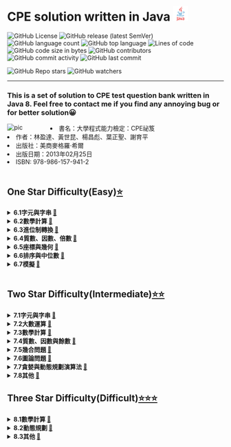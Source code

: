 # CPE solution written in Java <img alt="java" width="35px" src="https://github.com/devicons/devicon/blob/master/icons/java/java-original-wordmark.svg" />

<img alt="GitHub License" src="https://img.shields.io/github/license/hankshyu/CPE-solution-in-Java?color=orange&logo=github"> <img alt="GitHub release (latest SemVer)" src="https://img.shields.io/github/v/release/hankshyu/CPE-solution-in-Java?color=orange&logo=github"> <img alt="GitHub language count" src="https://img.shields.io/github/languages/count/hankshyu/CPE-solution-in-Java"> <img alt="GitHub top language" src="https://img.shields.io/github/languages/top/hankshyu/CPE-solution-in-Java"> <img alt="Lines of code" src="https://img.shields.io/tokei/lines/github/hankshyu/CPE-solution-in-Java"> <img alt="GitHub code size in bytes" src="https://img.shields.io/github/languages/code-size/hankshyu/CPE-solution-in-Java"> <img alt="GitHub contributors" src="https://img.shields.io/github/contributors/hankshyu/CPE-solution-in-Java?logo=git&color=green"> <img alt="GitHub commit activity" src="https://img.shields.io/github/commit-activity/y/hankshyu/CPE-solution-in-Java?logo=git&color=green">  <img alt="GitHub last commit" src="https://img.shields.io/github/last-commit/hankshyu/CPE-solution-in-Java?logo=git&color=green">

<img alt="GitHub Repo stars" src="https://img.shields.io/github/stars/hankshyu/CPE-solution-in-Java?style=social"> <img alt="GitHub watchers" src="https://img.shields.io/github/watchers/hankshyu/CPE-solution-in-Java?style=social">

---
### This is a set of solution to CPE test question bank written in Java 8. Feel free to contact me if you find any annoying bug or for better solution😀<br/>

[<img align="left" alt="pic" width="100px" src="https://cpe.cse.nsysu.edu.tw/doc/CPE_Handbook.jpg" />](https://cpe.cse.nsysu.edu.tw/cpe_book.php)

<li/>書名：大學程式能力檢定：CPE祕笈 
<li/>作者：林盈達、黃世昆、楊昌彪、葉正聖、謝育平 
<li/>出版社：美商麥格羅‧希爾 
<li/>出版日期：2013年02月25日
<li/>ISBN: 978-986-157-941-2

<br/>
<br/>


## One Star Difficulty(Easy)[⭐️][6.0]

<details>
  <summary><strong>6.1字元與字串 <a href=https://github.com/hankshyu/CPE-solution-in-Java/tree/main/Chapter%206-OneStar(Easy)/6.1字元與字串>🔗</a><strong></summary>
 <ul>
  <li/><a href=https://github.com/hankshyu/CPE-solution-in-Java/blob/main/Chapter%206-OneStar(Easy)/6.1字元與字串/6.1.1%20whatsCryptanalysis(UVA10008).java
>whatsCryptanalysis(UVA10008)</a>
  <li/><a href=https://github.com/hankshyu/CPE-solution-in-Java/blob/main/Chapter%206-OneStar(Easy)/6.1字元與字串/6.1.2%20decodeTheMadMan(UVA10222).java
>decodeTheMadMan(UVA10222)</a>
  <li/><a href=https://github.com/hankshyu/CPE-solution-in-Java/blob/main/Chapter%206-OneStar(Easy)/6.1字元與字串/6.1.3%20SummingDigits(UVA11332).java>SummingDigits(UVA11332)</a>
  <li/><a href=https://github.com/hankshyu/CPE-solution-in-Java/blob/main/Chapter%206-OneStar(Easy)/6.1字元與字串/6.1.4%20commonPernutation(UVA10252).java>commonPernutation(UVA10252)</a>
  <li/><a href=https://github.com/hankshyu/CPE-solution-in-Java/blob/main/Chapter%206-OneStar(Easy)/6.1字元與字串/6.1.5%20rotatingSecntence(UVA490).java>rotatingSecntence(UVA490)</a>
  <li/><a href=https://github.com/hankshyu/CPE-solution-in-Java/blob/main/Chapter%206-OneStar(Easy)/6.1字元與字串/6.1.6%20teXQuotes(UVA272).java
>teXQuotes(UVA272)</a>
 </ul>
</details>
<details>
  <summary><strong>6.2數學計算 <a href=https://github.com/hankshyu/CPE-solution-in-Java/tree/main/Chapter%206-OneStar(Easy)/6.2數學計算>🔗</a><strong></summary>  
   
   <ul>
      <li/><a href=https://github.com/hankshyu/CPE-solution-in-Java/blob/main/Chapter%206-OneStar(Easy)/6.2數學計算/6.2.1%20aDoomsDayAlgorithm(UVA12019).java>aDoomsDayAlgorithm(UVA12019)</a>
      <li/><a href=https://github.com/hankshyu/CPE-solution-in-Java/blob/main/Chapter%206-OneStar(Easy)/6.2數學計算/6.2.2jolleyJumpers(UVA10038).java>jolleyJumpers(UVA10038)</a>
      <li/><a href=https://github.com/hankshyu/CPE-solution-in-Java/blob/main/Chapter%206-OneStar(Easy)/6.2數學計算/6.2.3%20whatIsTheProbability!!(UVA100560).java>whatIsTheProbability!!(UVA100560)</a>
      <li/><a href=https://github.com/hankshyu/CPE-solution-in-Java/blob/main/Chapter%206-OneStar(Easy)/6.2數學計算/6.2.4%20theHotelWithInfiniteRooms(UVA10170).java>theHotelWithInfiniteRooms(UVA10170)</a>
      <li/><a href=https://github.com/hankshyu/CPE-solution-in-Java/blob/main/Chapter%206-OneStar(Easy)/6.2數學計算/6.2.5%20498'%20(UVA10268)%20.java>498' (UVA10268)</a>
      <li/><a href=https://github.com/hankshyu/CPE-solution-in-Java/blob/main/Chapter%206-OneStar(Easy)/6.2數學計算/6.2.6%20OddSum(UVA10783).java
>OddSum(UVA10783)</a>
      <li/><a href=https://github.com/hankshyu/CPE-solution-in-Java/blob/main/Chapter%206-OneStar(Easy)/6.2數學計算/6.2.7%20beatTheSpread(UVA10812).java>beatTheSpread(UVA10812)</a>
      <li/><a href=https://github.com/hankshyu/CPE-solution-in-Java/blob/main/Chapter%206-OneStar(Easy)/6.2數學計算/6.2.8%20symmetricMatrix(UVA11349).java>symmetricMatrix(UVA11349)</a>
      <li/><a href=https://github.com/hankshyu/CPE-solution-in-Java/blob/main/Chapter%206-OneStar(Easy)/6.2數學計算/6.2.9%20squareNumbers(UVA11461).java
>squareNumbers(UVA11461)</a>
      <li/><a href=https://github.com/hankshyu/CPE-solution-in-Java/blob/main/Chapter%206-OneStar(Easy)/6.2數學計算/6.2.10%20b2Sequence(UVA11063).java>b2Sequence(UVA11063)</a>
      <li/><a href=https://github.com/hankshyu/CPE-solution-in-Java/blob/main/Chapter%206-OneStar(Easy)/6.2數學計算/6.2.11%20backToHighSchoolPhysics(UVA10071).java>backToHighSchoolPhysics(UVA10071)</a>
    </ul>
</details>
<details>
  <summary><strong>6.3進位制轉換 <a href=https://github.com/hankshyu/CPE-solution-in-Java/tree/main/Chapter%206-OneStar(Easy)/6.3進位制轉換>🔗</a><strong></summary>
  
 <ul>
  <li/><a href=https://github.com/hankshyu/CPE-solution-in-Java/blob/main/Chapter%206-OneStar(Easy)/6.3進位制轉換/6.3.1%20AnEasyProblem(UVA10093).java>AnEasyProblem(UVA10093)</a>
  <li/><a href=https://github.com/hankshyu/CPE-solution-in-Java/blob/main/Chapter%206-OneStar(Easy)/6.3進位制轉換/6.3.2%20fibonaccimalBase(UVA948).java>fibonaccimalBase(UVA948)</a>
  <li/><a href=https://github.com/hankshyu/CPE-solution-in-Java/blob/main/Chapter%206-OneStar(Easy)/6.3進位制轉換/6.3.3%20funnyEncryptionMethod(UVA10019).java>funnyEncryptionMethod(UVA10019)</a>
  <li/><a href=https://github.com/hankshyu/CPE-solution-in-Java/blob/main/Chapter%206-OneStar(Easy)/6.3進位制轉換/6.3.4%20parity(UVA10931).java
>parity(UVA10931)</a>
  <li/><a href=https://github.com/hankshyu/CPE-solution-in-Java/blob/main/Chapter%206-OneStar(Easy)/6.3進位制轉換/6.3.5%20cheapestBase(UVA11005).java
>cheapestBase(UVA11005)</a>
 </ul>
</details>
<details>
  <summary><strong>6.4質數、因數、倍數 <a href=https://github.com/hankshyu/CPE-solution-in-Java/tree/main/Chapter%206-OneStar(Easy)/6.4質數、因數、倍數>🔗</a><strong></summary>
  
 <ul>
  <li/><a href=https://github.com/hankshyu/CPE-solution-in-Java/blob/main/Chapter%206-OneStar(Easy)/6.4質數、因數、倍數/6.4.1%20hartles(UVA10050).java
>hartles(UVA10050)</a>
  <li/><a href=https://github.com/hankshyu/CPE-solution-in-Java/blob/main/Chapter%206-OneStar(Easy)/6.4質數、因數、倍數/6.4.2%20allYouNeedIsLove(UVA10193).java
>allYouNeedIsLove(UVA10193)</a>
  <li/><a href=https://github.com/hankshyu/CPE-solution-in-Java/blob/main/Chapter%206-OneStar(Easy)/6.4質數、因數、倍數/6.4.3%20divideButNotConquer(UVA10235).java
>divideButNotConquer(UVA10235)</a>
  <li/><a href=https://github.com/hankshyu/CPE-solution-in-Java/blob/main/Chapter%206-OneStar(Easy)/6.4質數、因數、倍數/6.4.4%20SimplyErimp(UVA10235).java
>SimplyErimp(UVA10235)</a>
  <li/><a href=https://github.com/hankshyu/CPE-solution-in-Java/blob/main/Chapter%206-OneStar(Easy)/6.4質數、因數、倍數/6.4.5%202the9s(UVA10922).java>2the9s(UVA10922)</a>
  <li/><a href=https://github.com/hankshyu/CPE-solution-in-Java/blob/main/Chapter%206-OneStar(Easy)/6.4質數、因數、倍數/6.4.6%20gcd(UVA114717).java
>gcd(UVA114717)</a>
 </ul>
</details>
<details>
  <summary><strong>6.5座標與幾何 <a href=https://github.com/hankshyu/CPE-solution-in-Java/tree/main/Chapter%206-OneStar(Easy)/6.5座標與幾何>🔗</a><strong></summary>
  <ul>
  <li/><a href=https://github.com/hankshyu/CPE-solution-in-Java/blob/main/Chapter%206-OneStar(Easy)/6.5座標與幾何/6.5.1%20largestSquare(UVA10908).java>largestSquare(UVA10908)</a>
  <li/><a href=https://github.com/hankshyu/CPE-solution-in-Java/blob/main/Chapter%206-OneStar(Easy)/6.5座標與幾何/6.5.2%20satellites(UVA10221).java
>satellites(UVA10221)</a>
  <li/><a href=[https://github.com/hankshyu/CPE-solution-in-Java/blob/main/Chapter%206-OneStar(Easy)/6.5座標與幾何/6.5.3%20canYouSolveIt%3F(UVA10642).java>canYouSolveIt?(UVA10642)</a>
  <li/><a href=https://github.com/hankshyu/CPE-solution-in-Java/blob/main/Chapter%206-OneStar(Easy)/6.5座標與幾何/6.5.4%20fourthPoint!!(UVA10242).java
>fourthPoint!!(UVA10242)</a>
  </ul>
</details>
<details>
  <summary><strong>6.6排序與中位數 <a href=https://github.com/hankshyu/CPE-solution-in-Java/tree/main/Chapter%206-OneStar(Easy)/6.6排序與中位數>🔗</a><strong></summary>
  
  <ul>
  <li/><a href=https://github.com/hankshyu/CPE-solution-in-Java/blob/main/Chapter%206-OneStar(Easy)/6.6排序與中位數/6.6.1%20aMidSummerNightsDream(UVA10057).java>aMidSummerNightsDream(UVA10057)</a>
  <li/><a href=https://github.com/hankshyu/CPE-solution-in-Java/blob/main/Chapter%206-OneStar(Easy)/6.6排序與中位數/6.6.2%20tellMeTheFrequencies(UVA10062).java>tellMeTheFrequencies(UVA10062)</a>
  <li/><a href=https://github.com/hankshyu/CPE-solution-in-Java/blob/main/Chapter%206-OneStar(Easy)/6.6排序與中位數/6.6.3%20trainSwapping(UVA299).java
>trainSwapping(UVA299)</a>
  <li/><a href=https://github.com/hankshyu/CPE-solution-in-Java/blob/main/Chapter%206-OneStar(Easy)/6.6排序與中位數/6.6.4%20HardwoodSpecies(UVA10226).java>hardwoodSpecies(UVA10226)</a>
  </ul>
</details>
<details>
  <summary><strong>6.7模擬 <a href=https://github.com/hankshyu/CPE-solution-in-Java/tree/main/Chapter%206-OneStar(Easy)/6.7模擬>🔗</a><strong></summary>
  
 <ul>
  <li/><a href=https://github.com/hankshyu/CPE-solution-in-Java/blob/main/Chapter%206-OneStar(Easy)/6.7模擬/6.7.1%20minesweeper(UVA10189).java>minesweeper(UVA10189)</a>
  <li/><a href=https://github.com/hankshyu/CPE-solution-in-Java/blob/main/Chapter%206-OneStar(Easy)/6.7模擬/6.7.2%20dieGame(UVA10409).java
>dieGame(UVA10409)</a>
  <li/><a href=https://github.com/hankshyu/CPE-solution-in-Java/blob/main/Chapter%206-OneStar(Easy)/6.7模擬/6.7.3%20ebAltoSaxophonePlayer(UVA10415).java>ebAltoSaxophonePlayer(UVA10415)</a>
  <li/><a href=https://github.com/hankshyu/CPE-solution-in-Java/blob/main/Chapter%206-OneStar(Easy)/6.7模擬/6.7.4%20mutantFlatWorldWarrior(UVA118).java>mutantFlatWorldWarrior(UVA118)</a>
  <li/><a href=https://github.com/hankshyu/CPE-solution-in-Java/blob/main/Chapter%206-OneStar(Easy)/6.7模擬/6.7.5%20Cola(UVA11150).java
>Cola(UVA11150)</a>
  </ul>
</details>

[6.0]:https://github.com/hankshyu/CPE-solution-in-Java/tree/main/Chapter%206-OneStar(Easy)
[6.1]:https://github.com/hankshyu/CPE-solution-in-Java/tree/main/Chapter%206-OneStar(Easy)/6.1字元與字串
[6.2]:https://github.com/hankshyu/CPE-solution-in-Java/tree/main/Chapter%206-OneStar(Easy)/6.2數學計算
[6.3]:https://github.com/hankshyu/CPE-solution-in-Java/tree/main/Chapter%206-OneStar(Easy)/6.3進位制轉換
[6.4]:https://github.com/hankshyu/CPE-solution-in-Java/tree/main/Chapter%206-OneStar(Easy)/6.4質數、因數、倍數
[6.5]:https://github.com/hankshyu/CPE-solution-in-Java/tree/main/Chapter%206-OneStar(Easy)/6.5座標與幾何
[6.6]:https://github.com/hankshyu/CPE-solution-in-Java/tree/main/Chapter%206-OneStar(Easy)/6.6排序與中位數
[6.7]:https://github.com/hankshyu/CPE-solution-in-Java/tree/main/Chapter%206-OneStar(Easy)/6.7模擬

[6.1.1]:https://github.com/hankshyu/CPE-solution-in-Java/blob/main/Chapter%206-OneStar(Easy)/6.1字元與字串/6.1.1%20whatsCryptanalysis(UVA10008).java
[6.1.2]:https://github.com/hankshyu/CPE-solution-in-Java/blob/main/Chapter%206-OneStar(Easy)/6.1字元與字串/6.1.2%20decodeTheMadMan(UVA10222).java
[6.1.3]:https://github.com/hankshyu/CPE-solution-in-Java/blob/main/Chapter%206-OneStar(Easy)/6.1字元與字串/6.1.3%20SummingDigits(UVA11332).java
[6.1.4]:https://github.com/hankshyu/CPE-solution-in-Java/blob/main/Chapter%206-OneStar(Easy)/6.1字元與字串/6.1.4%20commonPernutation(UVA10252).java
[6.1.5]:https://github.com/hankshyu/CPE-solution-in-Java/blob/main/Chapter%206-OneStar(Easy)/6.1字元與字串/6.1.5%20rotatingSecntence(UVA490).java
[6.1.6]:https://github.com/hankshyu/CPE-solution-in-Java/blob/main/Chapter%206-OneStar(Easy)/6.1字元與字串/6.1.6%20teXQuotes(UVA272).java

[6.2.1]:https://github.com/hankshyu/CPE-solution-in-Java/blob/main/Chapter%206-OneStar(Easy)/6.2數學計算/6.2.1%20aDoomsDayAlgorithm(UVA12019).java
[6.2.2]:https://github.com/hankshyu/CPE-solution-in-Java/blob/main/Chapter%206-OneStar(Easy)/6.2數學計算/6.2.2jolleyJumpers(UVA10038).java
[6.2.3]:https://github.com/hankshyu/CPE-solution-in-Java/blob/main/Chapter%206-OneStar(Easy)/6.2數學計算/6.2.3%20whatIsTheProbability!!(UVA100560).java
[6.2.4]:https://github.com/hankshyu/CPE-solution-in-Java/blob/main/Chapter%206-OneStar(Easy)/6.2數學計算/6.2.4%20theHotelWithInfiniteRooms(UVA10170).java
[6.2.5]:https://github.com/hankshyu/CPE-solution-in-Java/blob/main/Chapter%206-OneStar(Easy)/6.2數學計算/6.2.5%20498'%20(UVA10268)%20.java
[6.2.6]:https://github.com/hankshyu/CPE-solution-in-Java/blob/main/Chapter%206-OneStar(Easy)/6.2數學計算/6.2.6%20OddSum(UVA10783).java
[6.2.7]:https://github.com/hankshyu/CPE-solution-in-Java/blob/main/Chapter%206-OneStar(Easy)/6.2數學計算/6.2.7%20beatTheSpread(UVA10812).java
[6.2.8]:https://github.com/hankshyu/CPE-solution-in-Java/blob/main/Chapter%206-OneStar(Easy)/6.2數學計算/6.2.8%20symmetricMatrix(UVA11349).java
[6.2.9]:https://github.com/hankshyu/CPE-solution-in-Java/blob/main/Chapter%206-OneStar(Easy)/6.2數學計算/6.2.9%20squareNumbers(UVA11461).java
[6.2.10]:https://github.com/hankshyu/CPE-solution-in-Java/blob/main/Chapter%206-OneStar(Easy)/6.2數學計算/6.2.10%20b2Sequence(UVA11063).java
[6.2.11]:https://github.com/hankshyu/CPE-solution-in-Java/blob/main/Chapter%206-OneStar(Easy)/6.2數學計算/6.2.11%20backToHighSchoolPhysics(UVA10071).java

[6.3.1]:https://github.com/hankshyu/CPE-solution-in-Java/blob/main/Chapter%206-OneStar(Easy)/6.3進位制轉換/6.3.1%20AnEasyProblem(UVA10093).java
[6.3.2]:https://github.com/hankshyu/CPE-solution-in-Java/blob/main/Chapter%206-OneStar(Easy)/6.3進位制轉換/6.3.2%20fibonaccimalBase(UVA948).java
[6.3.3]:https://github.com/hankshyu/CPE-solution-in-Java/blob/main/Chapter%206-OneStar(Easy)/6.3進位制轉換/6.3.3%20funnyEncryptionMethod(UVA10019).java
[6.3.4]:https://github.com/hankshyu/CPE-solution-in-Java/blob/main/Chapter%206-OneStar(Easy)/6.3進位制轉換/6.3.4%20parity(UVA10931).java
[6.3.5]:https://github.com/hankshyu/CPE-solution-in-Java/blob/main/Chapter%206-OneStar(Easy)/6.3進位制轉換/6.3.5%20cheapestBase(UVA11005).java

[6.4.1]:https://github.com/hankshyu/CPE-solution-in-Java/blob/main/Chapter%206-OneStar(Easy)/6.4質數、因數、倍數/6.4.1%20hartles(UVA10050).java
[6.4.2]:https://github.com/hankshyu/CPE-solution-in-Java/blob/main/Chapter%206-OneStar(Easy)/6.4質數、因數、倍數/6.4.2%20allYouNeedIsLove(UVA10193).java
[6.4.3]:https://github.com/hankshyu/CPE-solution-in-Java/blob/main/Chapter%206-OneStar(Easy)/6.4質數、因數、倍數/6.4.3%20divideButNotConquer(UVA10235).java
[6.4.4]:https://github.com/hankshyu/CPE-solution-in-Java/blob/main/Chapter%206-OneStar(Easy)/6.4質數、因數、倍數/6.4.4%20SimplyErimp(UVA10235).java
[6.4.5]:https://github.com/hankshyu/CPE-solution-in-Java/blob/main/Chapter%206-OneStar(Easy)/6.4質數、因數、倍數/6.4.5%202the9s(UVA10922).java
[6.4.6]:https://github.com/hankshyu/CPE-solution-in-Java/blob/main/Chapter%206-OneStar(Easy)/6.4質數、因數、倍數/6.4.6%20gcd(UVA114717).java

[6.5.1]:https://github.com/hankshyu/CPE-solution-in-Java/blob/main/Chapter%206-OneStar(Easy)/6.5座標與幾何/6.5.1%20largestSquare(UVA10908).java
[6.5.2]:https://github.com/hankshyu/CPE-solution-in-Java/blob/main/Chapter%206-OneStar(Easy)/6.5座標與幾何/6.5.2%20satellites(UVA10221).java
[6.5.3]:https://github.com/hankshyu/CPE-solution-in-Java/blob/main/Chapter%206-OneStar(Easy)/6.5座標與幾何/6.5.3%20canYouSolveIt%3F(UVA10642).java
[6.5.4]:https://github.com/hankshyu/CPE-solution-in-Java/blob/main/Chapter%206-OneStar(Easy)/6.5座標與幾何/6.5.4%20fourthPoint!!(UVA10242).java

[6.6.1]:https://github.com/hankshyu/CPE-solution-in-Java/blob/main/Chapter%206-OneStar(Easy)/6.6排序與中位數/6.6.1%20aMidSummerNightsDream(UVA10057).java
[6.6.2]:https://github.com/hankshyu/CPE-solution-in-Java/blob/main/Chapter%206-OneStar(Easy)/6.6排序與中位數/6.6.2%20tellMeTheFrequencies(UVA10062).java
[6.6.3]:https://github.com/hankshyu/CPE-solution-in-Java/blob/main/Chapter%206-OneStar(Easy)/6.6排序與中位數/6.6.3%20trainSwapping(UVA299).java
[6.6.4]:https://github.com/hankshyu/CPE-solution-in-Java/blob/main/Chapter%206-OneStar(Easy)/6.6排序與中位數/6.6.4%20HardwoodSpecies(UVA10226).java

[6.7.1]:https://github.com/hankshyu/CPE-solution-in-Java/blob/main/Chapter%206-OneStar(Easy)/6.7模擬/6.7.1%20minesweeper(UVA10189).java
[6.7.2]:https://github.com/hankshyu/CPE-solution-in-Java/blob/main/Chapter%206-OneStar(Easy)/6.7模擬/6.7.2%20dieGame(UVA10409).java
[6.7.3]:https://github.com/hankshyu/CPE-solution-in-Java/blob/main/Chapter%206-OneStar(Easy)/6.7模擬/6.7.3%20ebAltoSaxophonePlayer(UVA10415).java
[6.7.4]:https://github.com/hankshyu/CPE-solution-in-Java/blob/main/Chapter%206-OneStar(Easy)/6.7模擬/6.7.4%20mutantFlatWorldWarrior(UVA118).java
[6.7.5]:https://github.com/hankshyu/CPE-solution-in-Java/blob/main/Chapter%206-OneStar(Easy)/6.7模擬/6.7.5%20Cola(UVA11150).java

<br/>

## Two Star Difficulty(Intermediate)[⭐️⭐️][7.0]
<details>
  <summary><strong>7.1字元與字串 <a href=https://github.com/hankshyu/CPE-solution-in-Java/tree/main/Chapter%207-TwoStar(Intermediate)/7.1字元與字串>🔗</a><strong></summary>
  
  <ul>
  <li/><a href=https://github.com/hankshyu/CPE-solution-in-Java/blob/main/Chapter%207-TwoStar(Intermediate)/7.1字元與字串/7.1.1%20powerString(UVA10295).java> powerString(UVA10295)</a>
  <li/><a href=https://github.com/hankshyu/CPE-solution-in-Java/blob/main/Chapter%207-TwoStar(Intermediate)/7.1字元與字串/7.1.2%20allInAll(UVA10340).java>allInAll(UVA10340)</a>
  <li/><a href=https://github.com/hankshyu/CPE-solution-in-Java/blob/main/Chapter%207-TwoStar(Intermediate)/7.1字元與字串/7.1.4%20hayPoints(UVA10295).java>hayPoints(UVA10295)</a>
  <li/><a href=https://github.com/hankshyu/CPE-solution-in-Java/blob/main/Chapter%207-TwoStar(Intermediate)/7.1字元與字串/7.1.5%20automatedJudgeScript(UVA10188).java>automatedJudgeScript(UVA10188)</a>
  </ul>
</details>
<details>
  <summary><strong>7.2大數運算 <a href=https://github.com/hankshyu/CPE-solution-in-Java/tree/main/Chapter%207-TwoStar(Intermediate)/7.2大數運算
>🔗</a><strong></summary>
  
  <ul>
  <li/><a href=https://github.com/hankshyu/CPE-solution-in-Java/blob/main/Chapter%207-TwoStar(Intermediate)/7.2大數運算/7.2.1%20superLongSum(UVA10013).java>superLongSum(UVA10013)</a>
  <li/><a href=https://github.com/hankshyu/CPE-solution-in-Java/blob/main/Chapter%207-TwoStar(Intermediate)/7.2大數運算/7.2.2%20product(UVA10106).java
>product(UVA10106)</a>
  <li/><a href=https://github.com/hankshyu/CPE-solution-in-Java/blob/main/Chapter%207-TwoStar(Intermediate)/7.2大數運算/7.2.3%20iLoveBigNumbers(UVA10220).java>iLoveBigNumbers(UVA10220)</a>
  <li/><a href=https://github.com/hankshyu/CPE-solution-in-Java/blob/main/Chapter%207-TwoStar(Intermediate)/7.2大數運算/7.2.4%20fibonacciFreeze(UVA495).java>fibonacciFreeze(UVA495)</a>
  <li/><a href=https://github.com/hankshyu/CPE-solution-in-Java/blob/main/Chapter%207-TwoStar(Intermediate)/7.2大數運算/7.2.5%20krakovia(UVA10925).java
>krakovia(UVA10925)</a>
  <li/><a href=https://github.com/hankshyu/CPE-solution-in-Java/blob/main/Chapter%207-TwoStar(Intermediate)/7.2大數運算/7.2.6%20oceanDeepMakeitShallow!!(UVA10076).java
>oceanDeepMakeitShallow!!(UVA10076)</a>
  </ul>
</details>
<details>
  <summary><strong>7.3數學計算 <a href=https://github.com/hankshyu/CPE-solution-in-Java/tree/main/Chapter%207-TwoStar(Intermediate)/7.3數學計算>🔗</a><strong></summary>
  
  <ul>
  <li/><a href=https://github.com/hankshyu/CPE-solution-in-Java/blob/main/Chapter%207-TwoStar(Intermediate)/7.3數學計算/7.3.1%20quirksomeSquare(UVA256).java
>quirksomeSquare(UVA256)</a>
  <li/><a href=https://github.com/hankshyu/CPE-solution-in-Java/blob/main/Chapter%207-TwoStar(Intermediate)/7.3數學計算/7.3.2%20necklace(UVA11001).java>necklace(UVA11001)</a>
  <li/><a href=https://github.com/hankshyu/CPE-solution-in-Java/blob/main/Chapter%207-TwoStar(Intermediate)/7.3數學計算/7.3.3%20theLargest:SmallestBox(UVA10215).java>theLargest/SmallestBox(UVA10215)</a>
  <li/><a href=https://github.com/hankshyu/CPE-solution-in-Java/blob/main/Chapter%207-TwoStar(Intermediate)/7.3數學計算/7.3.4%20theTrip(UVA10137).java>theTrip(UVA10137)</a>
  </ul>
</details>
<details>
  <summary><strong>7.4質數、因數與餘數 <a href=https://github.com/hankshyu/CPE-solution-in-Java/tree/main/Chapter%207-TwoStar(Intermediate)/7.4質數、因數與餘數>🔗</a><strong></summary>
  
  <ul>
  <li/><a href=https://github.com/hankshyu/CPE-solution-in-Java/blob/main/Chapter%207-TwoStar(Intermediate)/7.4質數、因數與餘數/7.4.1%20ones(UVA10127).java
>ones(UVA10127)</a>
  <li/><a href=https://github.com/hankshyu/CPE-solution-in-Java/blob/main/Chapter%207-TwoStar(Intermediate)/7.4質數、因數與餘數/7.4.2%20deadFraction(UVA10555).java>deadFraction(UVA10555)</a>
  <li/><a href=https://github.com/hankshyu/CPE-solution-in-Java/blob/main/Chapter%207-TwoStar(Intermediate)/7.4質數、因數與餘數/7.4.3%20simpleDivision(UVA10407).java>simpleDivision(UVA10407)</a>
  <li/><a href=https://github.com/hankshyu/CPE-solution-in-Java/blob/main/Chapter%207-TwoStar(Intermediate)/7.4質數、因數與餘數/7.4.5%20ProblemA-primeDistance(UVA10140).java>ProblemA-primeDistance(UVA10140)</a>
  <li/><a href=https://github.com/hankshyu/CPE-solution-in-Java/blob/main/Chapter%207-TwoStar(Intermediate)/7.4質數、因數與餘數/7.4.6%20primetime(UVA10200).java>primetime(UVA10200)</a>
  <li/><a href=https://github.com/hankshyu/CPE-solution-in-Java/blob/main/Chapter%207-TwoStar(Intermediate)/7.4質數、因數與餘數/7.4.7%20smithNumber(UVA10042).java>smithNumber(UVA10042)</a>
  <li/><a href=https://github.com/hankshyu/CPE-solution-in-Java/blob/main/Chapter%207-TwoStar(Intermediate)/7.4質數、因數與餘數/7.4.8%20productofdigits(UVA993).java>productofdigits(UVA993)</a>
  </ul>
 this is hidden!
</details>
<details>
  <summary><strong>7.5幾合問題 <a href=https://github.com/hankshyu/CPE-solution-in-Java/tree/main/Chapter%207-TwoStar(Intermediate)/7.5幾合問題>🔗</a><strong></summary>
  
  <ul>
  <li/><a href=https://github.com/hankshyu/CPE-solution-in-Java/blob/main/Chapter%207-TwoStar(Intermediate)/7.5幾合問題/7.5.1%20birthdayCake(UVA10167).java
>birthdayCake(UVA10167)</a>
  <li/><a href=https://github.com/hankshyu/CPE-solution-in-Java/blob/main/Chapter%207-TwoStar(Intermediate)/7.5幾合問題/7.5.2%20isThisIntegration(UVA10209).java>isThisIntegration(UVA10209)</a>
  </ul>
</details>
<details>
  <summary><strong>7.6圖論問題 <a href=https://github.com/hankshyu/CPE-solution-in-Java/tree/main/Chapter%207-TwoStar(Intermediate)/7.6圖論問題>🔗</a><strong></summary>
  
  <ul>
  <li/><a href=https://github.com/hankshyu/CPE-solution-in-Java/blob/main/Chapter%207-TwoStar(Intermediate)/7.6圖論問題/7.6.1%20oilDepositsOriginal(UVA572).java
>oilDepositsOriginal(UVA572)</a>
  <li/><a href=https://github.com/hankshyu/CPE-solution-in-Java/blob/main/Chapter%207-TwoStar(Intermediate)/7.6圖論問題/7.6.2%20allRoadsLeadWhere(UVA10009).java
>allRoadsLeadWhere(UVA10009)</a>
  <li/><a href=https://github.com/hankshyu/CPE-solution-in-Java/blob/main/Chapter%207-TwoStar(Intermediate)/7.6圖論問題/7.6.3bicoloringOriginal(UVA10004).java>bicoloringOriginal(UVA10004)</a>
  </ul>
</details>
<details>
  <summary><strong>7.7貪婪與動態規劃演算法 <a href=https://github.com/hankshyu/CPE-solution-in-Java/tree/main/Chapter%207-TwoStar(Intermediate)/7.7貪婪與動態規劃演算法>🔗</a><strong></summary>
  
  <ul>
  <li/><a href=https://github.com/hankshyu/CPE-solution-in-Java/blob/main/Chapter%207-TwoStar(Intermediate)/7.7貪婪與動態規劃演算法/7.7.1%20minimalCoverage(UvA10020).java
>7.7.1 minimalCoverage(UvA10020)</a>
  <li/><a href=https://github.com/hankshyu/CPE-solution-in-Java/blob/main/Chapter%207-TwoStar(Intermediate)/7.7貪婪與動態規劃演算法/7.7.2%20ants(UVA10714).java
>7.7.2 ants(UVA10714)</a>
  <li/><a href=https://github.com/hankshyu/CPE-solution-in-Java/blob/main/Chapter%207-TwoStar(Intermediate)/7.7貪婪與動態規劃演算法/7.7.3%20brickWallPattern(UVA900).java>7.7.3 brickWallPattern(UVA900)</a>
  </ul>
</details>
<details>
  <summary><strong>7.8其他 <a href=https://github.com/hankshyu/CPE-solution-in-Java/tree/main/Chapter%207-TwoStar(Intermediate)/7.8其他>🔗</a><strong></summary>
  
  <ul>
  <li/><a href=https://github.com/hankshyu/CPE-solution-in-Java/blob/main/Chapter%207-TwoStar(Intermediate)/7.8其他/7.8.1%20conformity(UVA11286).java>7.8.1 conformity(UVA11286)</a>
  <li/><a href=https://github.com/hankshyu/CPE-solution-in-Java/blob/main/Chapter%207-TwoStar(Intermediate)/7.8其他/7.8.2%20Problem%20E%20simpleAddtion(UVA10994).java>7.8.2 Problem E simpleAddtion(UVA10994)</a>
  <li/><a href=https://github.com/hankshyu/CPE-solution-in-Java/blob/main/Chapter%207-TwoStar(Intermediate)/7.8其他/7.8.3%20powerCrisis(UVA151).java
>7.8.3 powerCrisis(UVA151)</a>
  </ul>
</details>

[7.0]:https://github.com/hankshyu/CPE-solution-in-Java/tree/main/Chapter%207-TwoStar(Intermediate)
[7.1]:https://github.com/hankshyu/CPE-solution-in-Java/tree/main/Chapter%207-TwoStar(Intermediate)/7.1字元與字串
[7.2]:https://github.com/hankshyu/CPE-solution-in-Java/tree/main/Chapter%207-TwoStar(Intermediate)/7.2大數運算
[7.3]:https://github.com/hankshyu/CPE-solution-in-Java/tree/main/Chapter%207-TwoStar(Intermediate)/7.3數學計算
[7.4]:https://github.com/hankshyu/CPE-solution-in-Java/tree/main/Chapter%207-TwoStar(Intermediate)/7.4質數、因數與餘數
[7.5]:https://github.com/hankshyu/CPE-solution-in-Java/tree/main/Chapter%207-TwoStar(Intermediate)/7.5幾合問題
[7.6]:https://github.com/hankshyu/CPE-solution-in-Java/tree/main/Chapter%207-TwoStar(Intermediate)/7.6圖論問題
[7.7]:https://github.com/hankshyu/CPE-solution-in-Java/tree/main/Chapter%207-TwoStar(Intermediate)/7.7貪婪與動態規劃演算法
[7.8]:https://github.com/hankshyu/CPE-solution-in-Java/tree/main/Chapter%207-TwoStar(Intermediate)/7.8其他

[7.1.1]:https://github.com/hankshyu/CPE-solution-in-Java/blob/main/Chapter%207-TwoStar(Intermediate)/7.1字元與字串/7.1.1%20powerString(UVA10295).java
[7.1.2]:https://github.com/hankshyu/CPE-solution-in-Java/blob/main/Chapter%207-TwoStar(Intermediate)/7.1字元與字串/7.1.2%20allInAll(UVA10340).java
[7.1.3]:
[7.1.4]:https://github.com/hankshyu/CPE-solution-in-Java/blob/main/Chapter%207-TwoStar(Intermediate)/7.1字元與字串/7.1.4%20hayPoints(UVA10295).java
[7.1.5]:https://github.com/hankshyu/CPE-solution-in-Java/blob/main/Chapter%207-TwoStar(Intermediate)/7.1字元與字串/7.1.5%20automatedJudgeScript(UVA10188).java

[7.2.1]:https://github.com/hankshyu/CPE-solution-in-Java/blob/main/Chapter%207-TwoStar(Intermediate)/7.2大數運算/7.2.1%20superLongSum(UVA10013).java
[7.2.2]:https://github.com/hankshyu/CPE-solution-in-Java/blob/main/Chapter%207-TwoStar(Intermediate)/7.2大數運算/7.2.2%20product(UVA10106).java
[7.2.3]:https://github.com/hankshyu/CPE-solution-in-Java/blob/main/Chapter%207-TwoStar(Intermediate)/7.2大數運算/7.2.3%20iLoveBigNumbers(UVA10220).java
[7.2.4]:https://github.com/hankshyu/CPE-solution-in-Java/blob/main/Chapter%207-TwoStar(Intermediate)/7.2大數運算/7.2.4%20fibonacciFreeze(UVA495).java
[7.2.5]:https://github.com/hankshyu/CPE-solution-in-Java/blob/main/Chapter%207-TwoStar(Intermediate)/7.2大數運算/7.2.5%20krakovia(UVA10925).java
[7.2.6]:https://github.com/hankshyu/CPE-solution-in-Java/blob/main/Chapter%207-TwoStar(Intermediate)/7.2大數運算/7.2.6%20oceanDeepMakeitShallow!!(UVA10076).java

[7.3.1]:https://github.com/hankshyu/CPE-solution-in-Java/blob/main/Chapter%207-TwoStar(Intermediate)/7.3數學計算/7.3.1%20quirksomeSquare(UVA256).java
[7.3.2]:https://github.com/hankshyu/CPE-solution-in-Java/blob/main/Chapter%207-TwoStar(Intermediate)/7.3數學計算/7.3.2%20necklace(UVA11001).java
[7.3.3]:https://github.com/hankshyu/CPE-solution-in-Java/blob/main/Chapter%207-TwoStar(Intermediate)/7.3數學計算/7.3.3%20theLargest:SmallestBox(UVA10215).java
[7.3.4]:https://github.com/hankshyu/CPE-solution-in-Java/blob/main/Chapter%207-TwoStar(Intermediate)/7.3數學計算/7.3.4%20theTrip(UVA10137).java

[7.4.1]:https://github.com/hankshyu/CPE-solution-in-Java/blob/main/Chapter%207-TwoStar(Intermediate)/7.4質數、因數與餘數/7.4.1%20ones(UVA10127).java
[7.4.2]:https://github.com/hankshyu/CPE-solution-in-Java/blob/main/Chapter%207-TwoStar(Intermediate)/7.4質數、因數與餘數/7.4.2%20deadFraction(UVA10555).java
[7.4.3]:https://github.com/hankshyu/CPE-solution-in-Java/blob/main/Chapter%207-TwoStar(Intermediate)/7.4質數、因數與餘數/7.4.3%20simpleDivision(UVA10407).java
[7.4.4]:
[7.4.5]:https://github.com/hankshyu/CPE-solution-in-Java/blob/main/Chapter%207-TwoStar(Intermediate)/7.4質數、因數與餘數/7.4.5%20ProblemA-primeDistance(UVA10140).java
[7.4.6]:https://github.com/hankshyu/CPE-solution-in-Java/blob/main/Chapter%207-TwoStar(Intermediate)/7.4質數、因數與餘數/7.4.6%20primetime(UVA10200).java
[7.4.7]:https://github.com/hankshyu/CPE-solution-in-Java/blob/main/Chapter%207-TwoStar(Intermediate)/7.4質數、因數與餘數/7.4.7%20smithNumber(UVA10042).java
[7.4.8]:https://github.com/hankshyu/CPE-solution-in-Java/blob/main/Chapter%207-TwoStar(Intermediate)/7.4質數、因數與餘數/7.4.8%20productofdigits(UVA993).java

[7.5.1]:https://github.com/hankshyu/CPE-solution-in-Java/blob/main/Chapter%207-TwoStar(Intermediate)/7.5幾合問題/7.5.1%20birthdayCake(UVA10167).java
[7.5.2]:https://github.com/hankshyu/CPE-solution-in-Java/blob/main/Chapter%207-TwoStar(Intermediate)/7.5幾合問題/7.5.2%20isThisIntegration(UVA10209).java

[7.6.1]:https://github.com/hankshyu/CPE-solution-in-Java/blob/main/Chapter%207-TwoStar(Intermediate)/7.6圖論問題/7.6.1%20oilDepositsOriginal(UVA572).java
[7.6.2]:https://github.com/hankshyu/CPE-solution-in-Java/blob/main/Chapter%207-TwoStar(Intermediate)/7.6圖論問題/7.6.2%20allRoadsLeadWhere(UVA10009).java
[7.6.3]:https://github.com/hankshyu/CPE-solution-in-Java/blob/main/Chapter%207-TwoStar(Intermediate)/7.6圖論問題/7.6.3bicoloringOriginal(UVA10004).java

[7.7.1]:https://github.com/hankshyu/CPE-solution-in-Java/blob/main/Chapter%207-TwoStar(Intermediate)/7.7貪婪與動態規劃演算法/7.7.1%20minimalCoverage(UvA10020).java
[7.7.2]:https://github.com/hankshyu/CPE-solution-in-Java/blob/main/Chapter%207-TwoStar(Intermediate)/7.7貪婪與動態規劃演算法/7.7.2%20ants(UVA10714).java
[7.7.3]:https://github.com/hankshyu/CPE-solution-in-Java/blob/main/Chapter%207-TwoStar(Intermediate)/7.7貪婪與動態規劃演算法/7.7.3%20brickWallPattern(UVA900).java

[7.8.1]:https://github.com/hankshyu/CPE-solution-in-Java/blob/main/Chapter%207-TwoStar(Intermediate)/7.8其他/7.8.1%20conformity(UVA11286).java
[7.8.2]:https://github.com/hankshyu/CPE-solution-in-Java/blob/main/Chapter%207-TwoStar(Intermediate)/7.8其他/7.8.2%20Problem%20E%20simpleAddtion(UVA10994).java
[7.8.3]:https://github.com/hankshyu/CPE-solution-in-Java/blob/main/Chapter%207-TwoStar(Intermediate)/7.8其他/7.8.3%20powerCrisis(UVA151).java




## Three Star Difficulty(Difficult)[⭐️⭐️⭐️][8.0]
<details>
  <summary><strong>8.1數學計算 <a href=https://github.com/hankshyu/CPE-solution-in-Java/tree/main/Chapter%208-ThreeStar(Difficult)/8.1數學計算>🔗</a><strong></summary>
  
  <ul>
  <li/><a href=https://github.com/hankshyu/CPE-solution-in-Java/blob/main/Chapter%208-ThreeStar(Difficult)/8.1數學計算/8.1.1%20%7Bsum%2B%3Di%2B%2B%7D%20ToReachN(UVA10290).java>8.1.1 {sum+=i++} ToReachN(UVA10290)</a>
  <li/><a href=https://github.com/hankshyu/CPE-solution-in-Java/blob/main/Chapter%208-ThreeStar(Difficult)/8.1數學計算/8.1.2%20lastDigits(UVA10162).java
>8.1.2 lastDigits(UVA10162)</a>
  </ul>
</details>
<details>
  <summary><strong>8.2動態規劃 <a href=https://github.com/hankshyu/CPE-solution-in-Java/tree/main/Chapter%208-ThreeStar(Difficult)/8.2動態規劃>🔗</a><strong></summary>
  
  <ul>
  <li/><a href=https://github.com/hankshyu/CPE-solution-in-Java/blob/main/Chapter%208-ThreeStar(Difficult)/8.2動態規劃/8.2.1%20Qusetion%201%20-%20isBiggerSmarter%3F(UVA10131).java
>8.2.1 Qusetion 1 - isBiggerSmarter?(UVA10131)</a>
  <li/><a href=https://github.com/hankshyu/CPE-solution-in-Java/blob/main/Chapter%208-ThreeStar(Difficult)/8.2動態規劃/8.2.2%20divisibility(UVA10036).java
>8.2.2 divisibility(UVA10036)</a>
  <li/><a href=https://github.com/hankshyu/CPE-solution-in-Java/blob/main/Chapter%208-ThreeStar(Difficult)/8.2動態規劃/8.2.3%20dollars(UVA147).java
>8.2.3 dollars(UVA147)</a>
  <li/><a href=https://github.com/hankshyu/CPE-solution-in-Java/blob/main/Chapter%208-ThreeStar(Difficult)/8.2動態規劃/8.2.4%20safesalutaion(UVA991).java>8.2.4 safesalutaion(UVA991)</a>
  </ul>
</details>
<details>
  <summary><strong>8.3其他 <a href=https://github.com/hankshyu/CPE-solution-in-Java/tree/main/Chapter%208-ThreeStar(Difficult)/8.3其他>🔗</a><strong></summary>
  
 currently empty
</details>

[8.0]:https://github.com/hankshyu/CPE-solution-in-Java/tree/main/Chapter%208-ThreeStar(Difficult)
[8.1]:https://github.com/hankshyu/CPE-solution-in-Java/tree/main/Chapter%208-ThreeStar(Difficult)/8.1數學計算
[8.2]:https://github.com/hankshyu/CPE-solution-in-Java/tree/main/Chapter%208-ThreeStar(Difficult)/8.2動態規劃
[8.3]:https://github.com/hankshyu/CPE-solution-in-Java/tree/main/Chapter%208-ThreeStar(Difficult)/8.3其他

[8.1.1]:https://github.com/hankshyu/CPE-solution-in-Java/blob/main/Chapter%208-ThreeStar(Difficult)/8.1數學計算/8.1.1%20%7Bsum%2B%3Di%2B%2B%7D%20ToReachN(UVA10290).java
[8.1.2]:https://github.com/hankshyu/CPE-solution-in-Java/blob/main/Chapter%208-ThreeStar(Difficult)/8.1數學計算/8.1.2%20lastDigits(UVA10162).java
[8.1.3]:empty

[8.2.1]:https://github.com/hankshyu/CPE-solution-in-Java/blob/main/Chapter%208-ThreeStar(Difficult)/8.2動態規劃/8.2.1%20Qusetion%201%20-%20isBiggerSmarter%3F(UVA10131).java
[8.2.2]:https://github.com/hankshyu/CPE-solution-in-Java/blob/main/Chapter%208-ThreeStar(Difficult)/8.2動態規劃/8.2.2%20divisibility(UVA10036).java
[8.2.3]:https://github.com/hankshyu/CPE-solution-in-Java/blob/main/Chapter%208-ThreeStar(Difficult)/8.2動態規劃/8.2.3%20dollars(UVA147).java
[8.2.4]:https://github.com/hankshyu/CPE-solution-in-Java/blob/main/Chapter%208-ThreeStar(Difficult)/8.2動態規劃/8.2.4%20safesalutaion(UVA991).java

[8.3.1]:empty
[8.3.2]:empty
[8.3.3]:empty

